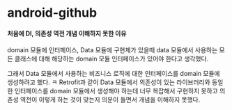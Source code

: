 # android-github

#### 처음에 DI, 의존성 역전 개념 이해하지 못한 이유
 domain 모듈에 인터페이스, Data 모듈에 구현체가 있을때 data 모듈에서 사용하는 모든 클래스에 대해 해당하는 domain 모듈 인터페이스가 있어야 한다고 생각했다.
 
 그래서 Data 모듈에서 사용하는 비즈니스 로직에 대한 인터페이스를 domain 모듈에 생성하려고 했다.
 ㅋ
 Retrofit과 같이 Data 모듈에서 의존성이 있는 라이브러리와 동일한 인터페이스를 domain 모듈에서 생성해야 하는데 너무 복잡해서 구현하지 못하고
  의존성 역전이 이렇게 하는 것이 맞는지 의문이 들면서 개념을 이해하지 못했다.
